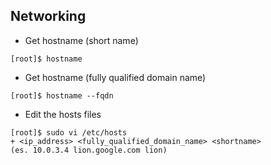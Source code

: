 ## Networking
* Get hostname (short name)
```
[root]$ hostname
```
* Get hostname (fully qualified domain name)
```
[root]$ hostname --fqdn
```
* Edit the hosts files
```
[root]$ sudo vi /etc/hosts
+ <ip_address> <fully_qualified_domain_name> <shortname>
(es. 10.0.3.4 lion.google.com lion)
```

